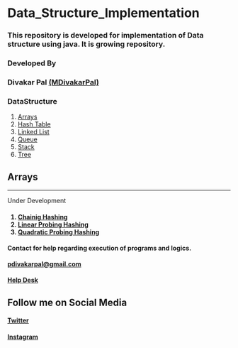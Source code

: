# Data_Structure_Implementation
<h3>
This repository is developed for implementation of Data structure using java. It is growing repository.
</h3>
<h3>Developed By</h3> 
<h3>Divakar Pal <a href="https://github.com/MDivakarPal">(MDivakarPal)</a></h3>
<h3>DataStructure</h3>
<ol>
  <li>  <a href="https://github.com/MDivakarPal/Data_Structure_Implementation/tree/master/Data_Structure/Array">Arrays</a></li>
  <li> <a href="https://github.com/MDivakarPal/Data_Structure_Implementation/tree/master/Data_Structure/HashTable">Hash Table</a></li>
   <li> <a href="https://github.com/MDivakarPal/Data_Structure_Implementation/tree/master/Data_Structure/Linked_List">Linked List</a></li>
  <li> <a href="https://github.com/MDivakarPal/Data_Structure_Implementation/tree/master/Data_Structure/Queue">Queue</a></li>
   <li> <a href="https://github.com/MDivakarPal/Data_Structure_Implementation/tree/master/Data_Structure/Stack">Stack</a></li>
     <li> <a href="https://github.com/MDivakarPal/Data_Structure_Implementation/tree/master/Data_Structure/Tree">Tree</a></li>
  </ol>
 <h2>Arrays </h2>
 <hr>
 <p> Under Development</p>
  <h4>
    <ol>
      <li><a href="https://www.geeksforgeeks.org/hashing-set-2-separate-chaining/" title='Refrence'>Chainig Hashing</a></li>
      <li><a href="https://www.geeksforgeeks.org/hashing-set-3-open-addressing/" title='Refrence'>Linear Probing Hashing</a></li>
      <li><a href="https://www.geeksforgeeks.org/hashing-set-3-open-addressing/" title='Refrence'>Quadratic Probing Hashing</a></li>
    </ol>
  </h4>
      
<h4>Contact for help regarding execution of programs and logics.</h4> 
<b><a href="https://mail.google.com/mail/u/1/#inbox?compose=VpCqJbPWSnzGvNkrQRMNcGvhqXHNQGGlnWRprSwjPqsRKsZtXNRSsWpwLCnjwNmJTPGxBGq">pdivakarpal@gmail.com</a></b>
<h4><a href="https://docs.google.com/forms/d/e/1FAIpQLSeT3cVPGKTGGD7Kln8Yxy5sykAtxC98U05jHiZJeSugyxiokA/viewform?usp=sf_link" target="_blank">Help Desk</a></h4>

<h2>Follow me on Social Media</h2>
<h4><a href="https://twitter.com/MDivakarPal">Twitter</a></h4>
<h4><a href="https://www.instagram.com/mdivakarpal/">Instagram</a></h4>

